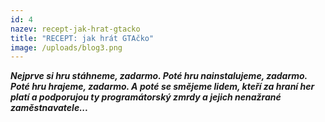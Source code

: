 ```yaml
---
id: 4
nazev: recept-jak-hrat-gtacko
title: "RECEPT: jak hrát GTAčko"
image: /uploads/blog3.png
---
```

***Nejprve si hru stáhneme, zadarmo. Poté hru nainstalujeme, zadarmo. Poté hru hrajeme, zadarmo. A poté se smějeme lidem, kteří za hraní her platí a podporujou ty programátorský zmrdy a jejich nenažrané zaměstnavatele...***